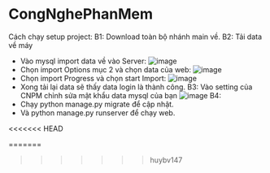 # CongNghePhanMem
Cách chạy setup project:
B1: Download toàn bộ nhánh main về.
B2: Tải data về máy 
   + Vào mysql import data về vào Server:
        ![image](https://github.com/user-attachments/assets/7b3c29cb-328f-4b70-a503-891aac09ced2)
   + Chọn import Options mục 2 và chọn data của web:
        ![image](https://github.com/user-attachments/assets/029c040b-0cda-4267-b341-3bfed3d9008c)
   + Chọn import Progress và chọn start Import:
        ![image](https://github.com/user-attachments/assets/27cd32c0-cc8f-4a32-8713-c545c6db3684)
   + Xong tải lại data sẽ thấy data login là thành công.
B3: Vào setting của CNPM chỉnh sửa mật khẩu data mysql của bạn 
    ![image](https://github.com/user-attachments/assets/f07c58bf-1232-4f79-8abe-d54837e4c832)
B4:
  + Chạy python manage.py migrate để cập nhật.
  + Và python manage.py runserver để chạy web.

<<<<<<< HEAD


=======
>>>>>>> huybv147
